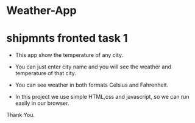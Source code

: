 # Weather-App

# shipmnts fronted task 1

- This app show the temperature of any city.

- You can just enter city name and you will see the weather and temperature of that city.

- You can see weather in both formats Celsius and Fahrenheit.

- In this project we use simple HTML,css and javascript, so we can run easily in our browser.

Thank You.

